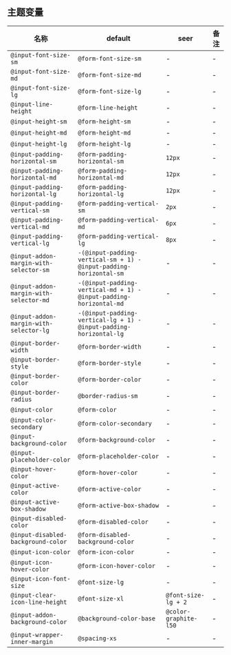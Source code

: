 ## 主题变量

| 名称 | default | seer | 备注 |
| --- | --- | --- | --- |
| `@input-font-size-sm` | `@form-font-size-sm` | - | - |
| `@input-font-size-md` | `@form-font-size-md` | - | - |
| `@input-font-size-lg` | `@form-font-size-lg` | - | - |
| `@input-line-height` | `@form-line-height` | - | - |
| `@input-height-sm` | `@form-height-sm` | - | - |
| `@input-height-md` | `@form-height-md` | - | - |
| `@input-height-lg` | `@form-height-lg` | - | - |
| `@input-padding-horizontal-sm` | `@form-padding-horizontal-sm` | `12px` | - |
| `@input-padding-horizontal-md` | `@form-padding-horizontal-md` | `12px` | - |
| `@input-padding-horizontal-lg` | `@form-padding-horizontal-lg` | `12px` | - |
| `@input-padding-vertical-sm` | `@form-padding-vertical-sm` | `2px` | - |
| `@input-padding-vertical-md` | `@form-padding-vertical-md` | `6px` | - |
| `@input-padding-vertical-lg` | `@form-padding-vertical-lg` | `8px` | - |
| `@input-addon-margin-with-selector-sm` | `-(@input-padding-vertical-sm + 1) -@input-padding-horizontal-sm` | - | - |
| `@input-addon-margin-with-selector-md` | `-(@input-padding-vertical-md + 1) -@input-padding-horizontal-md` | - | - |
| `@input-addon-margin-with-selector-lg` | `-(@input-padding-vertical-lg + 1) -@input-padding-horizontal-lg` | - | - |
| `@input-border-width` | `@form-border-width` | - | - |
| `@input-border-style` | `@form-border-style` | - | - |
| `@input-border-color` | `@form-border-color` | - | - |
| `@input-border-radius` | `@border-radius-sm` | - | - |
| `@input-color` | `@form-color` | - | - |
| `@input-color-secondary` | `@form-color-secondary` | - | - |
| `@input-background-color` | `@form-background-color` | - | - |
| `@input-placeholder-color` | `@form-placeholder-color` | - | - |
| `@input-hover-color` | `@form-hover-color` | - | - |
| `@input-active-color` | `@form-active-color` | - | - |
| `@input-active-box-shadow` | `@form-active-box-shadow` | - | - |
| `@input-disabled-color` | `@form-disabled-color` | - | - |
| `@input-disabled-background-color` | `@form-disabled-background-color` | - | - |
| `@input-icon-color` | `@form-icon-color` | - | - |
| `@input-icon-hover-color` | `@form-icon-hover-color` | - | - |
| `@input-icon-font-size` | `@font-size-lg` | - | - |
| `@input-clear-icon-line-height` | `@font-size-xl` | `@font-size-lg + 2` | - |
| `@input-addon-background-color` | `@background-color-base` | `@color-graphite-l50` | - |
| `@input-wrapper-inner-margin` | `@spacing-xs` | - | - |
